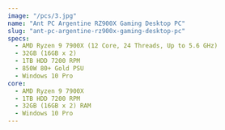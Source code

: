 ```yaml
---
image: "/pcs/3.jpg"
name: "Ant PC Argentine RZ900X Gaming Desktop PC"
slug: "ant-pc-argentine-rz900x-gaming-desktop-pc"
specs:
  - AMD Ryzen 9 7900X (12 Core, 24 Threads, Up to 5.6 GHz)
  - 32GB (16GB x 2)
  - 1TB HDD 7200 RPM
  - 850W 80+ Gold PSU
  - Windows 10 Pro
core:
  - AMD Ryzen 9 7900X
  - 1TB HDD 7200 RPM
  - 32GB (16GB x 2) RAM
  - Windows 10 Pro
---
```

